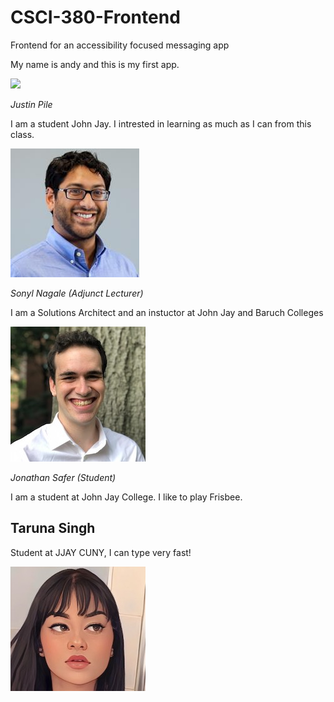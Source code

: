 # CSCI-380-Frontend
Frontend for an accessibility focused messaging app

My name is andy and this is my first app.





![](./_assets/piazza.PNG)

_Justin Pile_

I am a student John Jay. I intrested in learning as much as I can from this class.



![](./_assets/1263746.jpeg)

_Sonyl Nagale (Adjunct Lecturer)_

I am a Solutions Architect and an instuctor at John Jay and Baruch Colleges

![](./_assets/1627495071694.jpg)

_Jonathan Safer (Student)_

I am a student at John Jay College. I like to play Frisbee.

## Taruna Singh
Student at JJAY CUNY, I can type very fast!

![](./_assets/cartoonme.jpeg)
